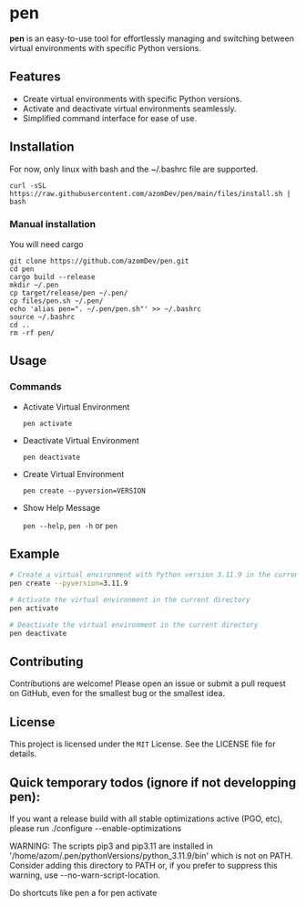 # **pen**

**pen** is an easy-to-use tool for effortlessly managing and switching between virtual environments with specific Python versions.

## Features

- Create virtual environments with specific Python versions.
- Activate and deactivate virtual environments seamlessly.
- Simplified command interface for ease of use.

## Installation

For now, only linux with bash and the ~/.bashrc file are supported.
```
curl -sSL https://raw.githubusercontent.com/azomDev/pen/main/files/install.sh | bash
```
### Manual installation
You will need cargo
```
git clone https://github.com/azomDev/pen.git
cd pen
cargo build --release
mkdir ~/.pen
cp target/release/pen ~/.pen/
cp files/pen.sh ~/.pen/
echo 'alias pen=". ~/.pen/pen.sh"' >> ~/.bashrc
source ~/.bashrc
cd ..
rm -rf pen/
```

## Usage

### Commands

- Activate Virtual Environment

  `pen activate`

- Deactivate Virtual Environment

  `pen deactivate`

- Create Virtual Environment

  `pen create --pyversion=VERSION`

- Show Help Message
  
  `pen --help`, `pen -h` or `pen`

## Example

```sh
# Create a virtual environment with Python version 3.11.9 in the current directory
pen create --pyversion=3.11.9

# Activate the virtual environment in the current directory
pen activate

# Deactivate the virtual environment in the current directory
pen deactivate
```


## Contributing

Contributions are welcome! Please open an issue or submit a pull request on GitHub, even for the smallest bug or the smallest idea.

## License

This project is licensed under the `MIT` License. See the LICENSE file for details.


## Quick temporary todos (ignore if not developping pen):

If you want a release build with all stable optimizations active (PGO, etc),
please run ./configure --enable-optimizations

WARNING: The scripts pip3 and pip3.11 are installed in '/home/azom/.pen/pythonVersions/python_3.11.9/bin' which is not on PATH.
  Consider adding this directory to PATH or, if you prefer to suppress this warning, use --no-warn-script-location.

Do shortcuts like pen a for pen activate
